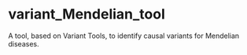 # variant_Mendelian_tool
A tool, based on Variant Tools, to identify causal variants for Mendelian diseases.
